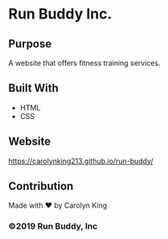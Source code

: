 # Run Buddy Inc.

## Purpose
A website that offers fitness training services. 

## Built With 
* HTML 
* CSS

## Website
https://carolynking213.github.io/run-buddy/

## Contribution 
Made with ❤️ by Carolyn King

### ©️2019 Run Buddy, Inc 
